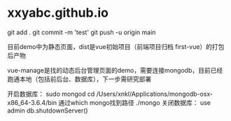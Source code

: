 # xxyabc.github.io


git add .
git commit -m 'test'
git push -u origin main


目前demo中为静态页面，dist是vue初始项目（前端项目归档 first-vue）的打包后产物


vue-manage是找的动态后台管理页面的demo，需要连接mongodb，目前已经跑通本地（包括前后台、数据库），下一步需研究部署

开启数据库：
sudo mongod
cd /Users/xnkl/Applications/mongodb-osx-x86_64-3.6.4/bin   通过which mongo找到路径
./mongo
关闭数据库：
use admin
db.shutdownServer()
